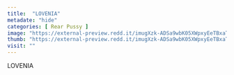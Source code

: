 ```yaml
---
title:  "LOVENIA"
metadate: "hide"
categories: [ Rear Pussy ]
image: "https://external-preview.redd.it/imugXzk-ADSa9wbK05XWpxyEeTBxaTkgfdc3KZ0sh-w.jpg?auto=webp&s=3abbdd866d4cfb31c8befcba1a494ee34dfa2517"
thumb: "https://external-preview.redd.it/imugXzk-ADSa9wbK05XWpxyEeTBxaTkgfdc3KZ0sh-w.jpg?width=1080&crop=smart&auto=webp&s=302de43eafeb4f560ef334ac47cd9c1f8f9ae1d8"
visit: ""
---
```

LOVENIA
